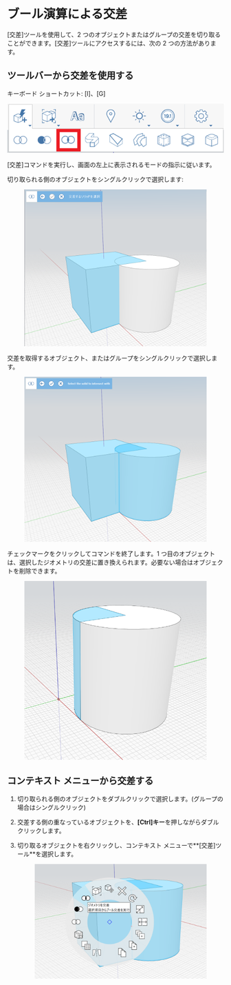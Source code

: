 # ブール演算による交差

[交差]ツールを使用して、2 つのオブジェクトまたはグループの交差を切り取ることができます。[交差]ツールにアクセスするには、次の 2 つの方法があります。

## ツールバーから交差を使用する

キーボード ショートカット: [I]、[G]

![](../.gitbook/assets/IntersectToolbar.png)

[交差]コマンドを実行し、画面の左上に表示されるモードの指示に従います。

切り取られる側のオブジェクトをシングルクリックで選択します:


<figure><img src="../.gitbook/assets/image (9).png" alt=""><figcaption></figcaption></figure>

交差を取得するオブジェクト、またはグループをシングルクリックで選択します。

<figure><img src="../.gitbook/assets/image.png" alt=""><figcaption></figcaption></figure>

チェックマークをクリックしてコマンドを終了します。1 つ目のオブジェクトは、選択したジオメトリの交差に置き換えられます。必要ない場合はオブジェクトを削除できます。


<figure><img src="../.gitbook/assets/image (3).png" alt=""><figcaption></figcaption></figure>

## コンテキスト メニューから交差する

1. 切り取られる側のオブジェクトをダブルクリックで選択します。(グループの場合はシングルクリック)
2. 交差する側の重なっているオブジェクトを、**[Ctrl]キー**を押しながらダブルクリックします。
3.  切り取るオブジェクトを右クリックし、コンテキスト メニューで**[交差]ツール**を選択します。

    <figure><img src="../.gitbook/assets/IntersectContext.png" alt=""><figcaption></figcaption></figure>
